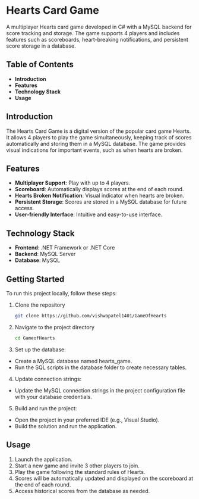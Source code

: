 # Hearts Card Game

A multiplayer Hearts card game developed in C# with a MySQL backend for score tracking and storage. The game supports 4 players and includes features such as scoreboards, heart-breaking notifications, and persistent score storage in a database.

## Table of Contents
- **Introduction**
-	**Features**
-	**Technology Stack**
-	**Usage**

## Introduction
The Hearts Card Game is a digital version of the popular card game Hearts. It allows 4 players to play the game simultaneously, keeping track of scores automatically and storing them in a MySQL database. The game provides visual indications for important events, such as when hearts are broken.

## Features
- **Multiplayer Support**: Play with up to 4 players.
-	**Scoreboard**: Automatically displays scores at the end of each round.
-	**Hearts Broken Notification**: Visual indicator when hearts are broken.
-	**Persistent Storage**: Scores are stored in a MySQL database for future access.
-	**User-friendly Interface**: Intuitive and easy-to-use interface.

## Technology Stack

- **Frontend**: .NET Framework or .NET Core
- **Backend**: MySQL Server
- **Database**: MySQL

## Getting Started
To run this project locally, follow these steps:

1. Clone the repository
   ```bash
   git clone https://github.com/vishwapatel1401/GameOfHearts
2. Navigate to the project directory
   ```bash
   cd GameofHearts
3.	Set up the database:
-	Create a MySQL database named hearts_game.
-	Run the SQL scripts in the database folder to create necessary tables.
4.	Update connection strings:
-	Update the MySQL connection strings in the project configuration file with your database credentials.
5.	Build and run the project:
-	Open the project in your preferred IDE (e.g., Visual Studio).
-	Build the solution and run the application.

## Usage
1.	Launch the application.
2.	Start a new game and invite 3 other players to join.
3.	Play the game following the standard rules of Hearts.
4.	Scores will be automatically updated and displayed on the scoreboard at the end of each round.
5.	Access historical scores from the database as needed.





